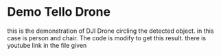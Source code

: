 # Demo Tello Drone
this is the demonstration of DJI Drone circling the detected object. in this case is person and chair. The code is modify to get this result. there is youtube link in the file given
